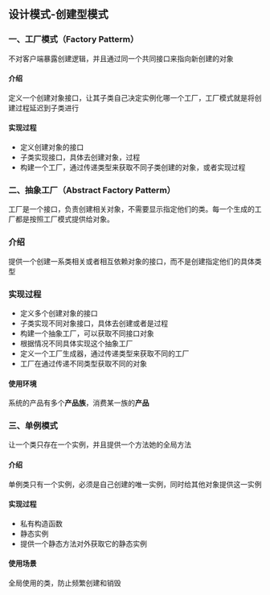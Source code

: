 ## 设计模式-创建型模式

### 一、工厂模式（Factory Patterm）

不对客户端暴露创建逻辑，并且通过同一个共同接口来指向新创建的对象

#### 介绍

定义一个创建对象接口，让其子类自己决定实例化哪一个工厂，工厂模式就是将创建过程延迟到子类进行

#### 实现过程

- 定义创建对象的接口
- 子类实现接口，具体去创建对象，过程
- 构建一个工厂，通过传递类型来获取不同子类创建的对象，或者实现过程



### 二、抽象工厂（Abstract Factory Patterm）

工厂是一个接口，负责创建相关对象，不需要显示指定他们的类。每一个生成的工厂都是按照工厂模式提供给对象。

### 介绍

提供一个创建一系类相关或者相互依赖对象的接口，而不是创建指定他们的具体类型

### 实现过程

- 定义多个创建对象的接口
- 子类实现不同对象接口，具体去创建或者是过程
- 构建一个抽象工厂，可以获取不同接口对象
- 根据情况不同具体实现这个抽象工厂
- 定义一个工厂生成器，通过传递类型来获取不同的工厂
- 工厂在通过传递不同类型获取不同的对象

#### 使用环境

系统的产品有多个**产品族**，消费某一族的**产品**

### 三、单例模式

让一个类只存在一个实例，并且提供一个方法她的全局方法

#### 介绍

单例类只有一个实例，必须是自己创建的唯一实例，同时给其他对象提供这一实例

#### 实现过程

- 私有构造函数
- 静态实例
- 提供一个静态方法对外获取它的静态实例

#### 使用场景

全局使用的类，防止频繁创建和销毁









